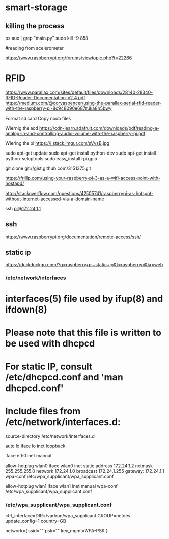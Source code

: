 # smart-storage


## killing the process
ps aux | grep "main.py"
sudo kill -9 858

#reading from acelerometer

https://www.raspberrypi.org/forums/viewtopic.php?t=22266

# RFID
https://www.parallax.com/sites/default/files/downloads/28140-28340-RFID-Reader-Documentation-v2.4.pdf
https://medium.com/@coryaspencer/using-the-parallax-serial-rfid-reader-with-the-raspberry-pi-8c948090e687#.ika8h5bwy

Format sd card
Copy noob files

Wiernig the acd
https://cdn-learn.adafruit.com/downloads/pdf/reading-a-analog-in-and-controlling-audio-volume-with-the-raspberry-pi.pdf

Wiering the pi
https://i.stack.imgur.com/sVvsB.jpg



sudo apt-get update
sudo apt-get install python-dev
sudo apt-get install python-setuptools
sudo easy_install rpi.gpio

git clone git://gist.github.com/3151375.git




https://frillip.com/using-your-raspberry-pi-3-as-a-wifi-access-point-with-hostapd/


http://stackoverflow.com/questions/42505741/raspberrypi-as-hotspot-without-internet-accessed-via-a-domain-name

ssh pi@172.24.1.1

## ssh
https://www.raspberrypi.org/documentation/remote-access/ssh/

## static ip
https://duckduckgo.com/?q=raspberry+pi+static+ip&t=raspberrypi&ia=web

### /etc/network/interfaces
# interfaces(5) file used by ifup(8) and ifdown(8)

# Please note that this file is written to be used with dhcpcd
# For static IP, consult /etc/dhcpcd.conf and 'man dhcpcd.conf'

# Include files from /etc/network/interfaces.d:
source-directory /etc/network/interfaces.d

auto lo
iface lo inet loopback

iface eth0 inet manual

allow-hotplug wlan0
iface wlan0 inet static
    address 172.24.1.2
    netmask 255.255.255.0
    network 172.24.1.0
    broadcast 172.24.1.255
    gateway: 172.24.1.1
    wpa-conf /etc/wpa_supplicant/wpa_supplicant.conf

allow-hotplug wlan1
iface wlan1 inet manual
    wpa-conf /etc/wpa_supplicant/wpa_supplicant.conf
    
### /etc/wpa_supplicant/wpa_supplicant.conf
ctrl_interface=DIR=/var/run/wpa_supplicant GROUP=netdev
update_config=1
country=GB

network={
        ssid="<Network>"
        psk="<Password>"
        key_mgmt=WPA-PSK
}

